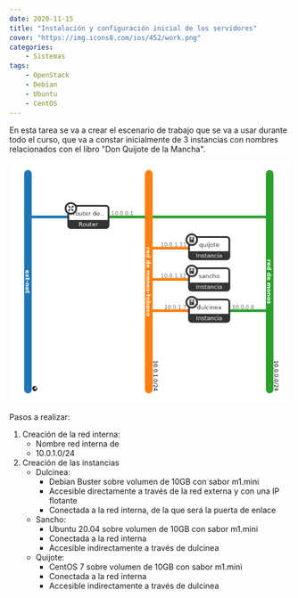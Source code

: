 ```yaml
---
date: 2020-11-15
title: "Instalación y configuración inicial de los servidores"
cover: "https://img.icons8.com/ios/452/work.png"
categories: 
    - Sistemas
tags:
    - OpenStack
    - Debian
    - Ubuntu
    - CentOS
---
```


En esta tarea se va a crear el escenario de trabajo que se va a usar durante todo el curso, que va a constar inicialmente de 3 instancias con nombres relacionados con el libro "Don Quijote de la Mancha".

![PracticaImg](images/sistemas/escenario.png "Imagen de la practica")

Pasos a realizar:

1. Creación de la red interna:
    * Nombre red interna de <nombre de usuario>
    * 10.0.1.0/24
2. Creación de las instancias
    * Dulcinea:
        * Debian Buster sobre volumen de 10GB con sabor m1.mini
        * Accesible directamente a través de la red externa y con una IP flotante
        * Conectada a la red interna, de la que será la puerta de enlace
    * Sancho:
        * Ubuntu 20.04 sobre volumen de 10GB con sabor m1.mini
        * Conectada a la red interna
        * Accesible indirectamente a través de dulcinea
    * Quijote:
        * CentOS 7 sobre volumen de 10GB con sabor m1.mini
        * Conectada a la red interna
        * Accesible indirectamente a través de dulcinea
